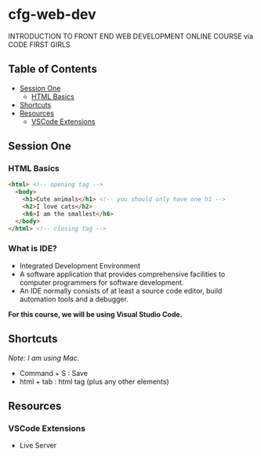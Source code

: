 # cfg-web-dev

INTRODUCTION TO FRONT END WEB DEVELOPMENT ONLINE COURSE via CODE FIRST GIRLS

## Table of Contents
- [Session One](#session-one)
  - [HTML Basics](#html-basics)
- [Shortcuts](#shortcuts)
- [Resources](#resources)
  - [VSCode Extensions](#vscode-extensions)

## Session One

### HTML Basics

```html
<html> <!-- opening tag -->
  <body>
    <h1>Cute animals</h1> <!-- you should only have one h1 -->
    <h2>I love cats</h2>
    <h6>I am the smallest</h6>
  </body>
</html> <!-- closing tag -->
```

### What is IDE?
- Integrated Development Environment
- A software application that provides comprehensive facilities to computer programmers for software development. 
- An IDE normally consists of at least a source code editor, build automation tools and a debugger.

**For this course, we will be using Visual Studio Code.**

## Shortcuts
*Note: I am using Mac.*

- Command + S : Save 
- html + tab : html tag (plus any other elements)

## Resources

### VSCode Extensions
- Live Server
